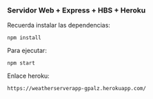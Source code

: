 ### Servidor Web + Express + HBS + Heroku

Recuerda instalar las dependencias:

```
npm install
```

Para ejecutar:

```
npm start
```

Enlace heroku:

```
https://weatherserverapp-gpalz.herokuapp.com/
```
